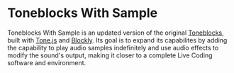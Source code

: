 # Toneblocks With Sample
Toneblocks With Sample is an updated version of the original [Toneblocks](https://github.com/mdquigley/toneblocks), built with [Tone.js](https://tonejs.github.io/) and [Blockly](https://developers.google.com/blockly). Its goal is to expand its capabilites by adding the capability to play audio samples indefinitely and use audio effects to modify the sound's output, making it closer to a complete Live Coding software and environment.



